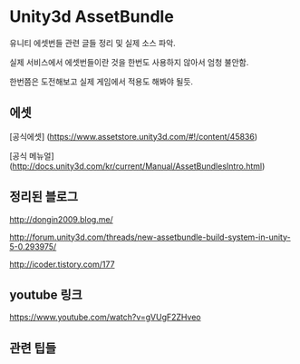 # Unity3d AssetBundle

유니티 에셋번들 관련 글들 정리 및 실제 소스 파악.

실제 서비스에서 에셋번들이란 것을 한번도 사용하지 않아서 엄청 불안함.

한번쯤은 도전해보고 실제 게임에서 적용도 해봐야 될듯.

## 에셋

[공식에셋] (https://www.assetstore.unity3d.com/#!/content/45836)

[공식 메뉴얼] (http://docs.unity3d.com/kr/current/Manual/AssetBundlesIntro.html)

## 정리된 블로그

http://dongin2009.blog.me/

http://forum.unity3d.com/threads/new-assetbundle-build-system-in-unity-5-0.293975/

http://icoder.tistory.com/177

## youtube 링크

https://www.youtube.com/watch?v=gVUgF2ZHveo

## 관련 팁들
